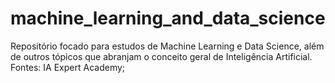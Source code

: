 # machine_learning_and_data_science
 Repositório focado para estudos de Machine Learning e Data Science, além de outros tópicos que abranjam o conceito geral de Inteligência Artificial.
 Fontes:
 IA Expert Academy;
